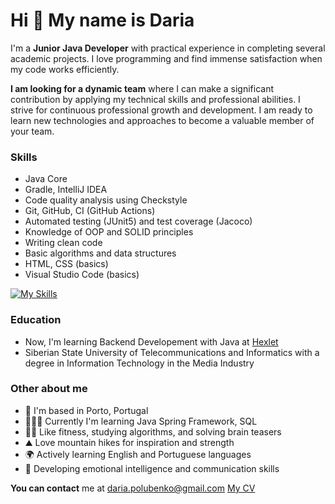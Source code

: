 Hi 👋 My name is Daria
======================

I'm a **Junior Java Developer** with practical experience in completing several academic projects. 
I love programming and find immense satisfaction when my code works efficiently.

**I am looking for a dynamic team** where I can make a significant contribution by applying my technical skills and professional abilities. I strive for continuous professional growth and development. I am ready to learn new technologies and approaches to become a valuable member of your team.

### Skills
- Java Core
- Gradle, IntelliJ IDEA
- Code quality analysis using Checkstyle
- Git, GitHub, CI (GitHub Actions)
- Automated testing (JUnit5) and test coverage (Jacoco)
- Knowledge of OOP and SOLID principles
- Writing clean code
- Basic algorithms and data structures
- HTML, CSS (basics)
- Visual Studio Code (basics)

[![My Skills](https://skillicons.dev/icons?i=java,gradle,idea,bash,vim,github,git,html,css&theme=light)](https://skillicons.dev)

### Education
*   Now, I'm learning Backend Developement with Java at [Hexlet](https://ru.hexlet.io/)
*   Siberian State University of Telecommunications and Informatics with a degree in Information Technology in the Media Industry

### Other about me
*   📍  I'm based in Porto, Portugal
*   👩🏻‍💻  Currently I'm learning Java Spring Framework, SQL
*   🤸🏼  Like fitness, studying algorithms, and solving brain teasers
*   ⛰  Love mountain hikes for inspiration and strength
*   🌍  Actively learning English and Portuguese languages
*   🧠  Developing emotional intelligence and communication skills

**You can contact** me at [daria.polubenko@gmail.com](mailto:daria.polubenko@gmail.com)
[My CV](https://cv.hexlet.io/ru/resumes/4014)
